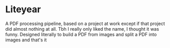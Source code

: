 # Liteyear
A PDF processing pipeline, based on a project at work except if that project did almost nothing at all. Tbh I really only liked the name, I thought it was funny. Designed literally to build a PDF from images and split a PDF into images and that's it
